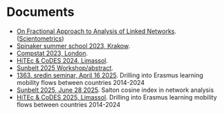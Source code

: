 # Documents

- [On Fractional Approach to Analysis of Linked Networks](./Fractional.pdf). ([Scientometrics](https://link.springer.com/article/10.1007/s11192-020-03383-y))
- [Spinaker summer school 2023, Krakow](./wnets.pdf).
- [Compstat 2023, London](./compstat23.pdf).
- [HiTEc & CoDES 2024, Limassol](./truncated.pdf).
- [Sunbelt 2025 Workshop/abstract](./Sunbelt-Abstract%20159.pdf).
- [1363. sredin seminar, April 16 2025](./sreda1363.pdf). Drilling into Erasmus learning mobility flows between countries 2014-2024
- [Sunbelt 2025, June 28 2025](./Salton.pdf). Salton cosine index in network analysis
- [HiTEc & CoDES 2025, Limassol](./Erasmus_HiTEc.pdf). Drilling into Erasmus learning mobility flows between countries 2014-2024
